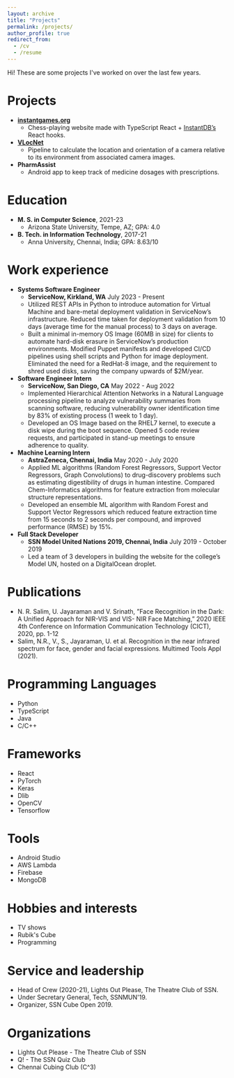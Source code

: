 ```yaml
---
layout: archive
title: "Projects"
permalink: /projects/
author_profile: true
redirect_from:
  - /cv
  - /resume
---
```


Hi! These are some projects I've worked on over the last few years.

Projects
======
* <strong>[instantgames.org](https://instantgames.org/)</strong>
    * Chess-playing website made with TypeScript React + [InstantDB’s](https://www.instantdb.com/) React hooks.
* <strong>[VLocNet](https://github.com/srinathvrao/VLocNet)</strong>
    * Pipeline to calculate the location and orientation of a camera relative to its environment from associated camera images.
* <strong>PharmAssist</strong>
    * Android app to keep track of medicine dosages with prescriptions.

Education
======
* <strong>M. S. in Computer Science</strong>, 2021-23 
    * Arizona State University, Tempe, AZ; GPA: 4.0
* <strong>B. Tech. in Information Technology</strong>, 2017-21
    * Anna University, Chennai, India; GPA: 8.63/10

Work experience
======
* <strong>Systems Software Engineer</strong>
    * <strong>ServiceNow, Kirkland, WA</strong> July 2023 - Present
    * Utilized REST APIs in Python to introduce automation for Virtual Machine and bare-metal deployment validation in ServiceNow’s infrastructure. Reduced time taken for deployment validation from 10 days (average time for the manual process) to 3 days on average.
    * Built a minimal in-memory OS Image (60MB in size) for clients to automate hard-disk erasure in ServiceNow’s production environments. Modified Puppet manifests and developed CI/CD pipelines using shell scripts and Python for image deployment. Eliminated the need for a RedHat-8 image, and the requirement to shred used disks, saving the company upwards of $2M/year.
* <strong>Software Engineer Intern</strong>
    * <strong>ServiceNow, San Diego, CA</strong> May 2022 - Aug 2022
    * Implemented Hierarchical Attention Networks in a Natural Language processing pipeline to analyze vulnerability summaries from scanning software, reducing vulnerability owner identification time by 83% of existing process (1 week to 1 day).
    * Developed an OS Image based on the RHEL7 kernel, to execute a disk wipe during the boot sequence. Opened 5 code review requests, and participated in stand-up meetings to ensure adherence to quality.
* <strong>Machine Learning Intern</strong>
    * <strong>AstraZeneca, Chennai, India</strong> May 2020 - July 2020
    * Applied ML algorithms (Random Forest Regressors, Support Vector Regressors, Graph Convolutions) to drug-discovery problems such as estimating digestibility of drugs in human intestine. Compared Chem-Informatics algorithms for feature extraction from molecular structure representations. 
    * Developed an ensemble ML algorithm with Random Forest and Support Vector Regressors which reduced feature extraction time from 15 seconds to 2 seconds per compound, and improved performance (RMSE) by 15%.
* <strong>Full Stack Developer</strong>
    * <strong>SSN Model United Nations 2019, Chennai, India</strong> July 2019 - October 2019
    * Led a team of 3 developers in building the website for the college’s Model UN, hosted on a DigitalOcean droplet.

Publications
======
* N. R. Salim, U. Jayaraman and V. Srinath, ”Face Recognition in the Dark: A Unified Approach for NIR-VIS and VIS- NIR Face Matching,” 2020 IEEE 4th Conference on Information Communication Technology (CICT), 2020, pp. 1-12
* Salim, N.R., V., S., Jayaraman, U. et al. Recognition in the near infrared spectrum for face, gender and facial expressions. Multimed Tools Appl (2021).

Programming Languages
======
* Python
* TypeScript
* Java
* C/C++

Frameworks
======
* React
* PyTorch
* Keras
* Dlib
* OpenCV
* Tensorflow

Tools
======
* Android Studio
* AWS Lambda
* Firebase
* MongoDB

Hobbies and interests
======
* TV shows
* Rubik's Cube
* Programming

Service and leadership
======
* Head of Crew (2020-21), Lights Out Please, The Theatre Club of SSN.
* Under Secretary General, Tech, SSNMUN'19.
* Organizer, SSN Cube Open 2019.

Organizations
======
* Lights Out Please - The Theatre Club of SSN
* Q! - The SSN Quiz Club
* Chennai Cubing Club (C^3)
